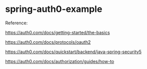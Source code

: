 # spring-auth0-example

Reference:

https://auth0.com/docs/getting-started/the-basics

https://auth0.com/docs/protocols/oauth2

https://auth0.com/docs/quickstart/backend/java-spring-security5

https://auth0.com/docs/authorization/guides/how-to